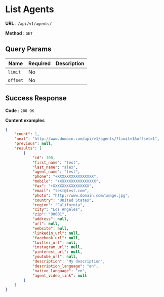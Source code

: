 # List Agents

**URL** : `/api/v1/agents/`

**Method** : `GET`

## Query Params

| Name  | Required | Description |
| ------------- | ------------- | ------------- |
| `limit`  | No  | |
| `offset`  | No  | |


## Success Response

**Code** : `200 OK`

**Content examples**

```json
{
    "count": 1,
    "next": "http://www.domain.com/api/v1/agents/?limit=1&offset=1",
    "previous": null,
    "results": [
        {
            "id": 100,
            "first_name": "test",
            "last_name": "alex",
            "agent_name": "test",
            "phone": "+XXXXXXXXXXXXXXXX",
            "mobile": "+XXXXXXXXXXXXXXXX",
            "fax": "+XXXXXXXXXXXXXXXX",
            "email": "test@test.com",
            "photo": "http://www.domain.com/image.jpg",
            "country": "United States",
            "region": "California",
            "city": "Los Angeles",
            "zip": "90001",
            "address": null,
            "url": null,
            "website": null,
            "linkedin_url": null,
            "facebook_url": null,
            "twitter_url": null,
            "instagram_url": null,
            "pinterest_url": null,
            "youtube_url": null,
            "description": "My description",
            "description_language": "en",
            "native_language": "en",
            "agent_video_link": null
        }
    ]
}
```
